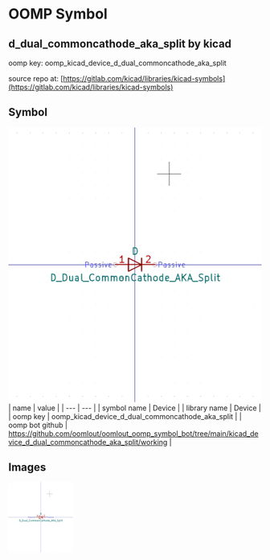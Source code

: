 # OOMP Symbol  
## d_dual_commoncathode_aka_split  by kicad  
  
oomp key: oomp_kicad_device_d_dual_commoncathode_aka_split  
  
source repo at: [https://gitlab.com/kicad/libraries/kicad-symbols](https://gitlab.com/kicad/libraries/kicad-symbols)  
## Symbol  
  
[![working.png](working_600.png)](working.png)  
| name | value | 
| --- | --- | 
| symbol name | Device | 
| library name | Device | 
| oomp key | oomp_kicad_device_d_dual_commoncathode_aka_split | 
| oomp bot github | https://github.com/oomlout/oomlout_oomp_symbol_bot/tree/main/kicad_device_d_dual_commoncathode_aka_split/working | 
## Images  
  
[![working.png](working_140.png)](working.png)  
